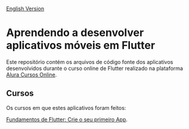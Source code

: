 [English Version](README.EN.md)

# Aprendendo a desenvolver aplicativos móveis em Flutter

Este repositório contém os arquivos de código fonte dos aplicativos desenvolvidos durante o curso online de Flutter realizado na plataforma [Alura Cursos Online](https://alura.com.br/).

## Cursos

Os cursos em que estes aplicativos foram feitos:

[Fundamentos de Flutter: Crie o seu primeiro App](https://cursos.alura.com.br/course/flutter-fundamentos).